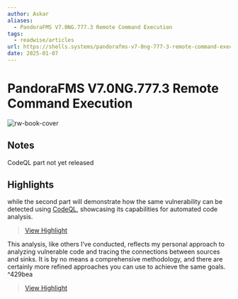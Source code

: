 ```yaml
---
author: Askar
aliases:
  - PandoraFMS V7.0NG.777.3 Remote Command Execution
tags:
  - readwise/articles
url: https://shells.systems/pandorafms-v7-0ng-777-3-remote-command-execution-cve-2024-11320/
date: 2025-01-07
---
```

# PandoraFMS V7.0NG.777.3 Remote Command Execution

![rw-book-cover](https://shells.systems/wp-content/uploads/2025/01/pandora-poc.png)

## Notes
CodeQL part not yet released

## Highlights


while the second part will demonstrate how the same vulnerability can be detected using [CodeQL](../../Dev,%20ICT%20&%20Cybersec/Tools/CodeQL.md), showcasing its capabilities for automated code analysis.
> [View Highlight](https://read.readwise.io/read/01jh02yrj96syx7fyb89tjbgb5)


This analysis, like others I’ve conducted, reflects my personal approach to analyzing vulnerable code and tracing the connections between sources and sinks. It is by no means a comprehensive methodology, and there are certainly more refined approaches you can use to achieve the same goals. ^429bea
> [View Highlight](https://read.readwise.io/read/01jh0r03qbv9fjnscemvfy0vcz)


